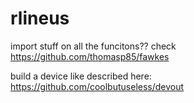 
# rlineus

import stuff on all the funcitons?? check https://github.com/thomasp85/fawkes

build a device like described here:
https://github.com/coolbutuseless/devout
